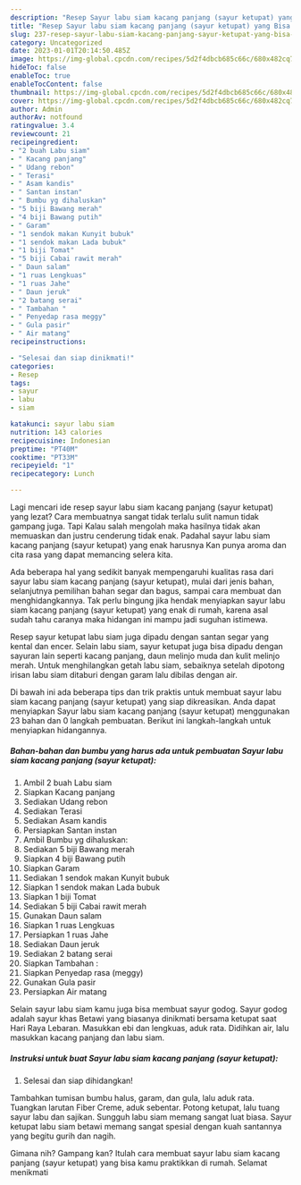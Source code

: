 ```yaml
---
description: "Resep Sayur labu siam kacang panjang (sayur ketupat) yang Bisa Manjain Lidah, Buat Buka Puasa}"
title: "Resep Sayur labu siam kacang panjang (sayur ketupat) yang Bisa Manjain Lidah, Buat Buka Puasa}"
slug: 237-resep-sayur-labu-siam-kacang-panjang-sayur-ketupat-yang-bisa-manjain-lidah-buat-buka-puasa
category: Uncategorized
date: 2023-01-01T20:14:50.485Z
image: https://img-global.cpcdn.com/recipes/5d2f4dbcb685c66c/680x482cq70/sayur-labu-siam-kacang-panjang-sayur-ketupat-foto-resep-utama.jpg
hideToc: false
enableToc: true
enableTocContent: false
thumbnail: https://img-global.cpcdn.com/recipes/5d2f4dbcb685c66c/680x482cq70/sayur-labu-siam-kacang-panjang-sayur-ketupat-foto-resep-utama.jpg
cover: https://img-global.cpcdn.com/recipes/5d2f4dbcb685c66c/680x482cq70/sayur-labu-siam-kacang-panjang-sayur-ketupat-foto-resep-utama.jpg
author: Admin
authorAv: notfound
ratingvalue: 3.4
reviewcount: 21
recipeingredient:
- "2 buah Labu siam"
- " Kacang panjang"
- " Udang rebon"
- " Terasi"
- " Asam kandis"
- " Santan instan"
- " Bumbu yg dihaluskan"
- "5 biji Bawang merah"
- "4 biji Bawang putih"
- " Garam"
- "1 sendok makan Kunyit bubuk"
- "1 sendok makan Lada bubuk"
- "1 biji Tomat"
- "5 biji Cabai rawit merah"
- " Daun salam"
- "1 ruas Lengkuas"
- "1 ruas Jahe"
- " Daun jeruk"
- "2 batang serai"
- " Tambahan "
- " Penyedap rasa meggy"
- " Gula pasir"
- " Air matang"
recipeinstructions:

- "Selesai dan siap dinikmati!"
categories:
- Resep
tags:
- sayur
- labu
- siam

katakunci: sayur labu siam 
nutrition: 143 calories
recipecuisine: Indonesian
preptime: "PT40M"
cooktime: "PT33M"
recipeyield: "1"
recipecategory: Lunch

---
```



Lagi mencari ide resep sayur labu siam kacang panjang (sayur ketupat) yang lezat? Cara membuatnya sangat tidak terlalu sulit namun tidak gampang juga. Tapi Kalau salah mengolah maka hasilnya tidak akan memuaskan dan justru cenderung tidak enak. Padahal sayur labu siam kacang panjang (sayur ketupat) yang enak harusnya Kan punya aroma dan cita rasa yang dapat memancing selera kita.


Ada beberapa hal yang sedikit banyak mempengaruhi kualitas rasa dari sayur labu siam kacang panjang (sayur ketupat), mulai dari jenis bahan, selanjutnya pemilihan bahan segar dan bagus, sampai cara membuat dan menghidangkannya. Tak perlu bingung jika hendak menyiapkan sayur labu siam kacang panjang (sayur ketupat) yang enak di rumah, karena asal sudah tahu caranya maka hidangan ini mampu jadi suguhan istimewa.

Resep sayur ketupat labu siam juga dipadu dengan santan segar yang kental dan encer. Selain labu siam, sayur ketupat juga bisa dipadu dengan sayuran lain seperti kacang panjang, daun melinjo muda dan kulit melinjo merah. Untuk menghilangkan getah labu siam, sebaiknya setelah dipotong irisan labu siam ditaburi dengan garam lalu dibilas dengan air.


Di bawah ini ada beberapa tips dan trik praktis untuk membuat sayur labu siam kacang panjang (sayur ketupat) yang siap dikreasikan. Anda dapat menyiapkan Sayur labu siam kacang panjang (sayur ketupat) menggunakan 23 bahan dan 0 langkah pembuatan. Berikut ini langkah-langkah untuk menyiapkan hidangannya.

<!--inarticleads1-->

##### Bahan-bahan dan bumbu yang harus ada untuk pembuatan Sayur labu siam kacang panjang (sayur ketupat):

1. Ambil 2 buah Labu siam
1. Siapkan  Kacang panjang
1. Sediakan  Udang rebon
1. Sediakan  Terasi
1. Sediakan  Asam kandis
1. Persiapkan  Santan instan
1. Ambil  Bumbu yg dihaluskan:
1. Sediakan 5 biji Bawang merah
1. Siapkan 4 biji Bawang putih
1. Siapkan  Garam
1. Sediakan 1 sendok makan Kunyit bubuk
1. Siapkan 1 sendok makan Lada bubuk
1. Siapkan 1 biji Tomat
1. Sediakan 5 biji Cabai rawit merah
1. Gunakan  Daun salam
1. Siapkan 1 ruas Lengkuas
1. Persiapkan 1 ruas Jahe
1. Sediakan  Daun jeruk
1. Sediakan 2 batang serai
1. Siapkan  Tambahan :
1. Siapkan  Penyedap rasa (meggy)
1. Gunakan  Gula pasir
1. Persiapkan  Air matang


Selain sayur labu siam kamu juga bisa membuat sayur godog. Sayur godog adalah sayur khas Betawi yang biasanya dinikmati bersama ketupat saat Hari Raya Lebaran. Masukkan ebi dan lengkuas, aduk rata. Didihkan air, lalu masukkan kacang panjang dan labu siam. 

<!--inarticleads2-->

##### Instruksi untuk buat Sayur labu siam kacang panjang (sayur ketupat):


1. Selesai dan siap dihidangkan!

Tambahkan tumisan bumbu halus, garam, dan gula, lalu aduk rata. Tuangkan larutan Fiber Creme, aduk sebentar. Potong ketupat, lalu tuang sayur labu dan sajikan. Sungguh labu siam memang sangat luat biasa. Sayur ketupat labu siam betawi memang sangat spesial dengan kuah santannya yang begitu gurih dan nagih. 

Gimana nih? Gampang kan? Itulah cara membuat sayur labu siam kacang panjang (sayur ketupat) yang bisa kamu praktikkan di rumah. Selamat menikmati
